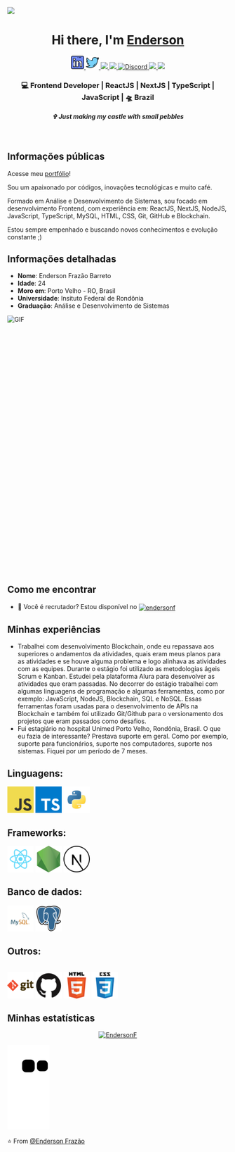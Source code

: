 ![](https://komarev.com/ghpvc/?username=EndersonF&style=flat-plastic&color=blueviolet)
<div align="center">
   <h1>Hi there, I'm <a href="https://github.com/EndersonF">Enderson</a></h1>
</div>

<p align='center'>
<a href="https://www.linkedin.com/in/enderson-fraz%C3%A3o-121b62175/"><img height="30" src="https://raw.githubusercontent.com/8bithemant/8bithemant/master/linkedin.png?raw=true" target="blank">
   </a>
<a href="https://twitter.com/enderson_frazao"><img height="30" src="https://raw.githubusercontent.com/8bithemant/8bithemant/master/twitter.png?raw=true" target="blank">
   </a>
<a href="https://www.twitch.tv/enderfpss"><img height="30" src="https://www.vectorlogo.zone/logos/twitch/twitch-icon.svg" target="blank">
   </a>
<a href="https://steamcommunity.com/id/endersonfrazao"><img height="30" src="https://www.vectorlogo.zone/logos/steampowered/steampowered-icon.svg" target="blank">
   </a>
<a href="https://discord.gg/nHGW5g3q"><img alt="Discord" title="Discord" height="30" width="30" src="https://www.vectorlogo.zone/logos/discordapp/discordapp-icon.svg" target="blank">
      </a>
<a href="https://open.spotify.com/user/2fulyxp96vaz0s9w75cvxubjp"><img height="30" src="https://www.vectorlogo.zone/logos/spotify/spotify-icon.svg" target="blank">
   </a>
<a href="https://api.whatsapp.com/send?phone=5569992201666" alt="WhatsApp-EndersonF" target="blank">
      <img height="30" src="https://user-images.githubusercontent.com/28950541/147156845-9db3d6e5-994c-4287-9d9a-43f999588ef2.png">
   </a>
 </p>
 
 <div align="center">
<h3> 💻 Frontend Developer | ReactJS | NextJS | TypeScript | JavaScript | 🛸 Brazil </h3>
</div>
 <h5 align="center">
   <i>✞ Just making my castle with small pebbles</i>
  </h5>

<br />

**<h2> Informações públicas </h2>**

Acesse meu [portfólio](https://enderson-portfolio.vercel.app/)!

Sou um apaixonado por códigos, inovações tecnológicas e muito café.

Formado em Análise e Desenvolvimento de Sistemas, sou focado em desenvolvimento Frontend, com experiência em: ReactJS, NextJS, NodeJS,
JavaScript, TypeScript, MySQL, HTML, CSS, Git, GitHub e Blockchain.


Estou sempre empenhado e buscando novos conhecimentos e evolução constante ;)

**<h2> Informações detalhadas </h2>**

* **Nome**: Enderson Frazão Barreto
* **Idade**: 24
* **Moro em**: Porto Velho - RO, Brasil
* **Universidade**: Insituto Federal de Rondônia
* **Graduação**: Análise e Desenvolvimento de Sistemas

<img align= "right" alt="GIF" src="https://media1.giphy.com/media/HoffxyN8ghVuw/giphy.gif?cid=ecf05e47asen0tpup1ivtvw7cr415qgufh1269blh2poud6t&rid=giphy.gif&ct=g" width="510" height="610" />
 
**<h2> Como me encontrar </h2>** 
- 💼 Você é recrutador? Estou disponível no <a href="mailto:enderson.frazao7@gmail.com?subject=Oiii%20again" target="blank">
   <img align="center" alt="endersonf" height="20" width="20" src="https://img.icons8.com/external-justicon-lineal-color-justicon/30/000000/external-gmail-social-media-justicon-lineal-color-justicon.png">
  </a>

**<h2> Minhas experiências </h2>**
- Trabalhei com desenvolvimento Blockchain, onde eu repassava aos superiores o andamentos da atividades, quais eram meus planos para
as atividades e se houve alguma problema e logo alinhava as atividades com as equipes. Durante o estágio foi utilizado as metodologias
ágeis Scrum e Kanban. Estudei pela plataforma Alura para desenvolver as atividades que eram passadas. No decorrer do estágio trabalhei
com algumas linguagens de programação e algumas ferramentas, como por exemplo: JavaScript, NodeJS, Blockchain, SQL e NoSQL. Essas
ferramentas foram usadas para o desenvolvimento de APIs na Blockchain e também foi utilizado Git/Github para o versionamento dos projetos
que eram passados como desafios.
- Fui estagiário no hospital Unimed Porto Velho, Rondônia, Brasil. O que eu fazia de interessante? Prestava suporte em geral. Como por exemplo, suporte para funcionários, suporte nos computadores, suporte nos sistemas. Fiquei por um período de 7 meses.

**<h2> Linguagens:</h2>**
<code><img height="60" src="https://raw.githubusercontent.com/github/explore/80688e429a7d4ef2fca1e82350fe8e3517d3494d/topics/javascript/javascript.png"></code>
<code><img height="60" src="https://raw.githubusercontent.com/github/explore/80688e429a7d4ef2fca1e82350fe8e3517d3494d/topics/typescript/typescript.png"></code>
<code><img height="60" src="https://raw.githubusercontent.com/github/explore/80688e429a7d4ef2fca1e82350fe8e3517d3494d/topics/python/python.png"></code>

**<h2>Frameworks:</h2>**
<code><img height="60" src="https://raw.githubusercontent.com/github/explore/80688e429a7d4ef2fca1e82350fe8e3517d3494d/topics/react/react.png"></code>
<code><img height="60" src="https://raw.githubusercontent.com/github/explore/80688e429a7d4ef2fca1e82350fe8e3517d3494d/topics/nodejs/nodejs.png"></code>
<code><img height="60" src='https://github.com/devicons/devicon/blob/master/icons/nextjs/nextjs-line.svg'></code>

**<h2>Banco de dados:</h2>**
<code><img height="60" src="https://raw.githubusercontent.com/github/explore/80688e429a7d4ef2fca1e82350fe8e3517d3494d/topics/mysql/mysql.png"></code>
<code><img height="60" src="https://github.com/devicons/devicon/blob/master/icons/postgresql/postgresql-original.svg"></code>

**<h2>Outros:</h2>**    
<code><img height="60" src="https://raw.githubusercontent.com/github/explore/80688e429a7d4ef2fca1e82350fe8e3517d3494d/topics/git/git.png"></code>
<code><img height="60" src="https://github.com/devicons/devicon/blob/master/icons/github/github-original.svg"></code>
<code><img height="60" src="https://raw.githubusercontent.com/github/explore/80688e429a7d4ef2fca1e82350fe8e3517d3494d/topics/html/html.png"></code>
<code><img height="60" src="https://raw.githubusercontent.com/github/explore/80688e429a7d4ef2fca1e82350fe8e3517d3494d/topics/css/css.png"></code>

<h2>Minhas estatísticas</h2>
<p align="center" >
<a href="https://github.com/anuraghazra/github-readme-stats"> 
    <img  src="https://github-readme-stats.vercel.app/api?username=EndersonF&&show_icons=true&theme=radical" alt="EndersonF"/>
  </a>
</p>

![snake gif](https://github.com/EndersonF/EndersonF/blob/output/github-contribution-grid-snake.svg)

⭐️ From [@Enderson Frazão](https://github.com/EndersonF)
